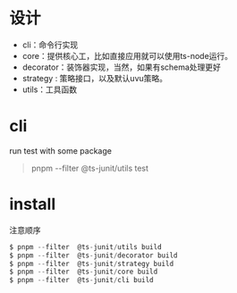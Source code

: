 
# 设计

- cli：命令行实现
- core：提供核心工，比如直接应用就可以使用ts-node运行。
- decorator：装饰器实现，当然，如果有schema处理更好
- strategy : 策略接口，以及默认uvu策略。
- utils：工具函数

# cli


run test with some package

> pnpm --filter  @ts-junit/utils test

# install

注意顺序

```js
$ pnpm --filter  @ts-junit/utils build
$ pnpm --filter  @ts-junit/decorator build
$ pnpm --filter  @ts-junit/strategy build
$ pnpm --filter  @ts-junit/core build
$ pnpm --filter  @ts-junit/cli build
```

